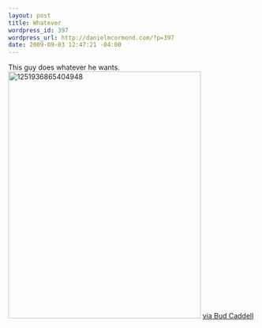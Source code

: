 ```yaml
--- 
layout: post
title: Whatever
wordpress_id: 397
wordpress_url: http://danielmcormond.com/?p=397
date: 2009-09-03 12:47:21 -04:00
---
```

This guy does whatever he wants.
<a href="http://whatconsumesme.com/2009/what-im-reading/daily-picdump-105-pics-Â»-izismilecom-in-fun-we-trust-pictures-photos-videos-flash-games-celebs-hot-stuff/"><img src="http://danielmcormond.com/wp-content/uploads/2009/09/1251936865404948.jpeg" alt="1251936865404948" title="1251936865404948" width="390" height="500" class="alignnone size-full wp-image-398" /></a>
<a href="http://whatconsumesme.com/2009/what-im-reading/daily-picdump-105-pics-Â»-izismilecom-in-fun-we-trust-pictures-photos-videos-flash-games-celebs-hot-stuff/">via Bud Caddell</a>
